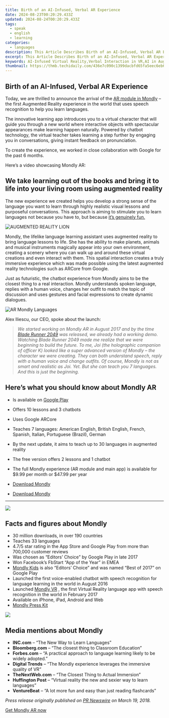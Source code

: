 ```yaml
---
title: Birth of an AI-Infused, Verbal AR Experience
date: 2024-08-23T00:20:29.433Z
updated: 2024-08-24T00:20:29.433Z
tags:
  - speak
  - english
  - learning
categories:
  - languages
description: This Article Describes Birth of an AI-Infused, Verbal AR Experience
excerpt: This Article Describes Birth of an AI-Infused, Verbal AR Experience
keywords: AI-Infused Virtual Reality,Verbal Interaction in VR,AI in Augmented Reality,Innovative AI-Driven AR,Human-AI Collaborative Experience,Next-Gen AI VR/AR Interfaces,AI-Assisted AR Storytelling
thumbnail: https://thmb.techidaily.com/436e7c090c1399dacbfd65fa5eec6eb667bcc5539d8f70bb67561d5aae5ff3b5.jpg
---
```


## Birth of an AI-Infused, Verbal AR Experience

 Today, we are thrilled to announce the arrival of the [AR module in Mondly](https://shop.mondly.com/affiliate.php?ACCOUNT=ATISTUDI&AFFILIATE=108875&PATH=https://www.mondly.com?AFFILIATE=108875) – the first Augmented Reality experience in the world that uses speech recognition to help you learn languages.

 The innovative learning app introduces you to a virtual character that will guide you through a new world where interactive objects with spectacular appearances make learning happen naturally. Powered by chatbot technology, the virtual teacher takes learning a step further by engaging you in conversations, giving instant feedback on pronunciation.

 To create the experience, we worked in close collaboration with Google for the past 6 months.

Here’s a video showcasing Mondly AR:

##

## We take learning out of the books and bring it to life into your living room using augmented reality

 The new experience we created helps you develop a strong sense of the language you want to learn through highly realistic visual lessons and purposeful conversations. This approach is aiming to stimulate you to learn languages not because you have to, but because [it’s genuinely fun.](https://shop.mondly.com/affiliate.php?ACCOUNT=ATISTUDI&AFFILIATE=108875&PATH=https://www.mondly.com?AFFILIATE=108875)

![AUGMENTED REALITY LION](https://media.giphy.com/media/ckAvyr8RNxvc0Tbued/giphy.gif "Introducing The First Augmented Reality Language App With Speech Recognition 2")

 Mondly, the lifelike language learning assistant uses augmented reality to bring language lessons to life. She has the ability to make planets, animals and musical instruments magically appear into your own environment, creating a scenery where you can walk up and around these virtual creations and even interact with them. This spatial interaction creates a truly immersive experience which was made possible using the latest augmented reality technologies such as ARCore from Google.

 Just as futuristic, the chatbot experience from Mondly aims to be the closest thing to a real interaction. Mondly understands spoken language, replies with a human voice, changes her outfit to match the topic of discussion and uses gestures and facial expressions to create dynamic dialogues.

![AR Mondly Languages](https://media.giphy.com/media/5eF84ByiI55ql9Xyrk/giphy.gif "Introducing The First Augmented Reality Language App With Speech Recognition 3")

Alex Iliescu, our CEO, spoke about the launch:

> _We started working on Mondly AR in August 2017 and by the time [Blade Runner 2049](http://www.imdb.com/title/tt1856101/) was released, we already had a working demo. Watching Blade Runner 2049 made me realize that we were beginning to build the future. To me, Joi (the holographic companion of officer K) looked like a super advanced version of Mondly – the character we were creating. They can both understand speech, reply with a human voice and change outfits. Of course, Mondly is not as smart and realistic as Joi. Yet. But she can teach you 7 languages. And this is just the beginning._

## Here’s what you should know about Mondly AR

* Is available on [Google Play](https://play.google.com/store/apps/details?id=com.atistudios.mondlyar.languages&hl=en)
* Offers 10 lessons and 3 chatbots
* Uses Google ARCore
* Teaches 7 languages: American English, British English, French, Spanish, Italian, Portuguese (Brazil), German
* By the next update, it aims to teach up to 30 languages in augmented reality
* The free version offers 2 lessons and 1 chatbot
* The full Mondly experience (AR module and main app) is available for $9.99 per month or $47.99 per year

* [Download Mondly](https://www.facebook.com/sharer/sharer.php?u=https%3A%2F%2Fwww.mondly.com%2Fblog%2Fintroducing-first-augmented-reality-language-app-speech-recognition%2F&t=Introducing+the+First+Augmented+Reality+Language+App+with+Speech+Recognition "Share on Facebook")
* [Download Mondly](https://shop.mondly.com/affiliate.php?ACCOUNT=ATISTUDI&AFFILIATE=108875&PATH=https://www.mondly.com?AFFILIATE=108875)

---

<!-- affiliate ads begin -->
<a href="https://store.massmailsoftware.com/order/checkout.php?PRODS=1300375&QTY=1&AFFILIATE=108875&CART=1"><img src="https://secure.avangate.com/images/merchant/dc87c13749315c7217cdc4ac692e704c/banera_for_partners-15_%281%29.jpg" border="0"></a>
<!-- affiliate ads end -->
## Facts and figures about Mondly

* 30 million downloads, in over 190 countries
* Teaches 33 languages
* 4.7/5 star rating in the App Store and Google Play from more than 700,000 customer reviews
* Was chosen as “Editors’ Choice” by Google Play in late 2017
* Won Facebook’s FbStart “App of the Year” in EMEA
* [Mondly Kids](https://play.google.com/store/apps/details?id=com.atistudios.mondly.kids.languages) is also “Editors’ Choice” and was named “Best of 2017” on Google Play
* Launched the first voice-enabled chatbot with speech recognition for language learning in the world in August 2016
* Launched [Mondly VR](https://www.oculus.com/experiences/quest/4214902388537196/?utm%5Fsource=mondly&utm%5Fcampaign=blog&utm%5Fchannel=direct) , the first Virtual Reality language app with speech recognition in the world in February 2017
* Available on iPhone, iPad, Android and Web
* [Mondly Press Kit](https://www.dropbox.com/sh/vo4j5214zvwdxy5/AAC20VxIgpuiEe7ED2%5F37VNEa?dl=0)

<!-- affiliate ads begin -->
<a href="https://store.revouninstaller.com/order/checkout.php?PRODS=28010250&QTY=1&AFFILIATE=108875&CART=1"><img src="https://secure.avangate.com/images/merchant/4282ec8de8c9be897e7aff4aa231b1a4/336__280a.jpg" border="0"></a>
<!-- affiliate ads end -->
## Media mentions about Mondly

* **INC.com** – “The New Way to Learn Languages”
* **Bloomberg.com** – “The closest thing to Classroom Education”
* **Forbes.com** – “A practical approach to language learning likely to be widely adopted.”
* **Digital Trends** – “The Mondly experience leverages the immersive quality of VR”
* **TheNextWeb.com** – “The Closest Thing to Actual Immersion”
* **Huffington Post** – “Virtual reality the new and sexier way to learn languages”
* **VentureBeat** – “A lot more fun and easy than just reading flashcards”

 _Press release originally published on [PR Newswire](https://www.prnewswire.com/news-releases/mondly-launches-the-first-augmented-reality-experience-that-uses-speech-recognition-to-teach-languages-677259213.html) on March 19, 2018._

[Get Mondly AR now](https://play.google.com/store/apps/details?id=com.atistudios.mondlyar.languages&hl=en "Get Mondly AR now")

<ins class="adsbygoogle"
     style="display:block"
     data-ad-format="autorelaxed"
     data-ad-client="ca-pub-7571918770474297"
     data-ad-slot="1223367746"></ins>



<ins class="adsbygoogle"
     style="display:block"
     data-ad-client="ca-pub-7571918770474297"
     data-ad-slot="8358498916"
     data-ad-format="auto"
     data-full-width-responsive="true"></ins>






